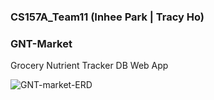### CS157A_Team11 (Inhee Park | Tracy Ho)

### GNT-Market
Grocery Nutrient Tracker DB Web App

![GNT-market-ERD](ERD.png)
